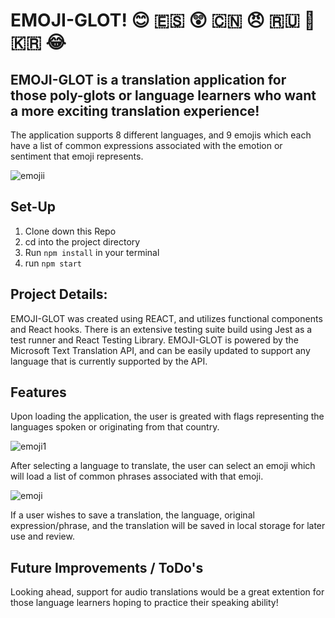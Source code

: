 # EMOJI-GLOT! 😊 🇪🇸 😲 🇨🇳 😠 🇷🇺 🥰 🇰🇷 😂

## EMOJI-GLOT is a translation application for those poly-glots or language learners who want a more exciting translation experience! 
The application supports 8 different languages, and 9 emojis which each have a list of common expressions associated with the emotion or sentiment that emoji represents. 

![emojii](https://user-images.githubusercontent.com/58377277/84212719-d46f8880-aa7b-11ea-9a60-5196b2f18084.gif)

## Set-Up 
1. Clone down this Repo
2. cd into the project directory
3. Run `npm install` in your terminal
4. run `npm start` 

## Project Details:
EMOJI-GLOT was created using REACT, and utilizes functional components and React hooks. There is an extensive testing suite build using Jest as a test runner and React Testing Library. EMOJI-GLOT is powered by the Microsoft Text Translation API, and can be easily updated to support any language that is currently supported by the API. 

## Features 
Upon loading the application, the user is greated with flags representing the languages spoken or originating from that country. 

![emoji1](https://user-images.githubusercontent.com/58377277/84212434-07654c80-aa7b-11ea-8a7c-206c0339099a.gif)

After selecting a language to translate, the user can select an emoji which will load a list of common phrases associated with that emoji. 

![emoji](https://user-images.githubusercontent.com/58377277/84212450-164bff00-aa7b-11ea-9b83-a0ddb643bd33.gif)

If a user wishes to save a translation, the language, original expression/phrase, and the translation will be saved in local storage for later use and review. 

## Future Improvements / ToDo's 
Looking ahead, support for audio translations would be a great extention for those language learners hoping to practice their speaking ability!
